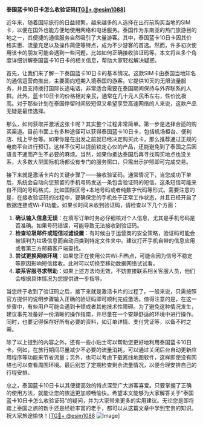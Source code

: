 **泰国蓝卡10日卡怎么收验证码[[TG💪+ @esim1088](https://t.me/s/esim1088)]**

近年来，随着国际旅行的日益频繁，越来越多的人选择在出行前购买当地的SIM卡，以便在国外也能方便地使用网络和电话服务。泰国作为东南亚的热门旅游目的地之一，其便捷的通信服务自然吸引了大量游客。其中，泰国蓝卡10日卡因其价格实惠、流量充足以及操作简便等特点，成为不少游客的首选。然而，许多初次使用该卡的朋友可能会遇到一些问题，比如如何正确接收验证码等。本文将从多个角度详细讲解泰国蓝卡10日卡的相关信息，帮助大家轻松解决疑惑。

首先，让我们来了解一下泰国蓝卡10日卡的基本情况。这款SIM卡由泰国当地知名的通信运营商推出，主要面向短期入境泰国的游客。它提供10天的无限流量服务，并且支持拨打国际长途电话，非常适合需要在泰国期间保持与外界联系的人群。此外，蓝卡10日卡的价格相对亲民，通常在几十元人民币左右，性价比极高。对于那些计划在泰国停留时间较短但又希望享受高速网络的人来说，这款产品无疑是最佳选择。

那么，如何获取并激活这张卡呢？其实整个过程非常简单。第一步是选择合适的购买渠道。目前市面上有多种途径可以获得泰国蓝卡10日卡，包括机场柜台、便利店、线上平台等。如果你是在出发之前就已经决定购买此卡，那么推荐通过正规的电商平台进行预订。这样不仅可以提前锁定心仪的产品，还能避免到了泰国之后因语言不通而产生不必要的麻烦。当然，如果你抵达泰国后再寻找购买地点也没关系，大多数大型国际机场都设有专门的服务窗口，只需出示护照即可完成交易。

接下来就是激活卡片的关键步骤了——接收验证码。通常情况下，当您成功下单后，系统会自动向您预留的手机号码发送一条包含验证码的短信。这条短信可能来自不同的号码格式，比如国际区号+本地号码或者纯数字代码等形式。需要注意的是，在接收验证码的过程中，要确保您的手机处于正常工作状态，并且已经开启了数据连接或Wi-Fi功能。如果长时间未收到验证码，请检查以下几个方面：

1. **确认输入信息无误**：在填写订单时务必仔细核对个人信息，尤其是手机号码是否准确。如果号码错误，可能导致无法接收到验证码。
2. **检查垃圾邮件或短信过滤设置**：有时候由于运营商的安全策略，验证码可能会被误判为垃圾信息而自动归类到特定文件夹中。建议打开手机自带的信息应用或者第三方邮箱客户端查找。
3. **尝试更换网络环境**：如果您正在使用公共Wi-Fi热点，可能会因为信号不稳定等原因影响短信接收。此时可以切换至移动数据网络试试看。
4. **联系客服寻求帮助**：如果上述方法均无效，不妨直接联系相关客服人员，他们会根据具体情况为您提供进一步指导。

当您终于收到了验证码之后，接下来就是激活卡片的过程了。一般来说，只需按照官方提供的说明步骤输入正确的验证码即可顺利完成激活。值得注意的是，在这一步骤中，有些用户可能会遇到卡顿或者其他技术性障碍。为了避免这种情况发生，建议事先准备好一份清晰的操作指南，并尽量在一个安静舒适的环境中进行操作。同时，也要记得保存好所有必要的资料，如订单详情、支付凭证等，以备不时之需。

除了以上提到的内容之外，还有一些小贴士可以帮助您更好地利用泰国蓝卡10日卡。例如，在旅行期间尽量减少不必要的流量消耗，可以通过关闭后台自动更新应用程序等功能来节省流量；另外，也可以考虑下载离线地图软件，这样即使没有网络也可以查看周围环境。最后别忘了定期检查剩余流量情况，以便合理安排自己的行程安排。

总之，泰国蓝卡10日卡以其便捷高效的特点深受广大游客喜爱。只要掌握了正确的使用方法，就能让您的旅途更加顺畅愉快。希望本文能够为大家解答关于“泰国蓝卡10日卡怎么收验证码”的疑问，并为大家带来更多的实用建议。无论您是即将踏上泰国之旅的新手还是经验丰富的老手，都可以从这篇文章中学到宝贵的知识。祝大家旅途愉快！[[TG💪+ @esim1088](https://t.me/s/esim1088) ![Image](https://i.postimg.cc/4NQfJmqS/Snipaste-2025-05-13-00-14-12.png)]